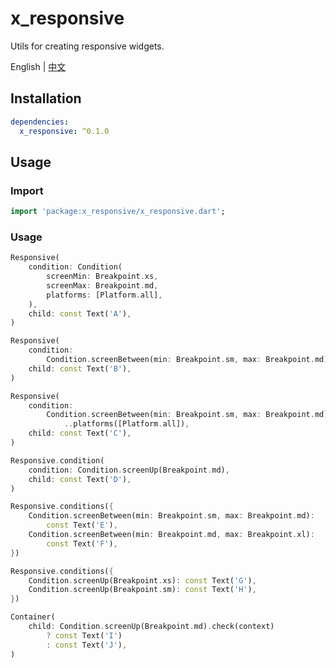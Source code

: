 # x_responsive

Utils for creating responsive widgets.

English | [中文](./README_ZH.md)

## Installation

```yaml
dependencies:
  x_responsive: ^0.1.0
```

## Usage

### Import

```dart
import 'package:x_responsive/x_responsive.dart';
```

### Usage

```dart
Responsive(
    condition: Condition(
        screenMin: Breakpoint.xs,
        screenMax: Breakpoint.md,
        platforms: [Platform.all],
    ),
    child: const Text('A'),
)
```

```dart
Responsive(
    condition:
        Condition.screenBetween(min: Breakpoint.sm, max: Breakpoint.md),
    child: const Text('B'),
)
```

```dart
Responsive(
    condition:
        Condition.screenBetween(min: Breakpoint.sm, max: Breakpoint.md)
            ..platforms([Platform.all]),
    child: const Text('C'),
)
```

```dart
Responsive.condition(
    condition: Condition.screenUp(Breakpoint.md),
    child: const Text('D'),
)
```

```dart
Responsive.conditions({
    Condition.screenBetween(min: Breakpoint.sm, max: Breakpoint.md):
        const Text('E'),
    Condition.screenBetween(min: Breakpoint.md, max: Breakpoint.xl):
        const Text('F'),
})
```

```dart
Responsive.conditions({
    Condition.screenUp(Breakpoint.xs): const Text('G'),
    Condition.screenUp(Breakpoint.sm): const Text('H'),
})
```

```dart
Container(
    child: Condition.screenUp(Breakpoint.md).check(context)
        ? const Text('I')
        : const Text('J'),
)
```
